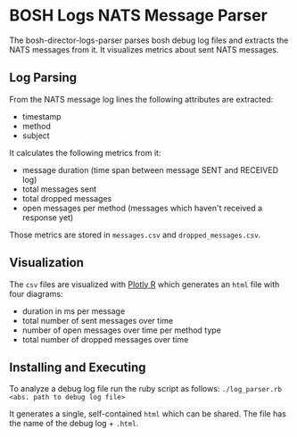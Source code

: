 # BOSH Logs NATS Message Parser

The bosh-director-logs-parser parses bosh debug log files and extracts
the NATS messages from it. It visualizes metrics about sent NATS messages.

## Log Parsing

From the NATS message log lines the following attributes are extracted:
* timestamp
* method
* subject

It calculates the following metrics from it:
* message duration (time span between message SENT and RECEIVED log)
* total messages sent
* total dropped messages
* open messages per method (messages which haven't received a response yet)

Those metrics are stored in `messages.csv` and `dropped_messages.csv`.

## Visualization

The `csv` files are visualized with [Plotly R](https://plot.ly/r/) which
generates an `html` file with four diagrams:

* duration in ms per message
* total number of sent messages over time
* number of open messages over time per method type
* total number of dropped messages over time

## Installing and Executing

To analyze a debug log file run the ruby script as follows:
`./log_parser.rb <abs. path to debug log file>`

It generates a single, self-contained `html` which can be shared.
The file has the name of the debug log + `.html`.
